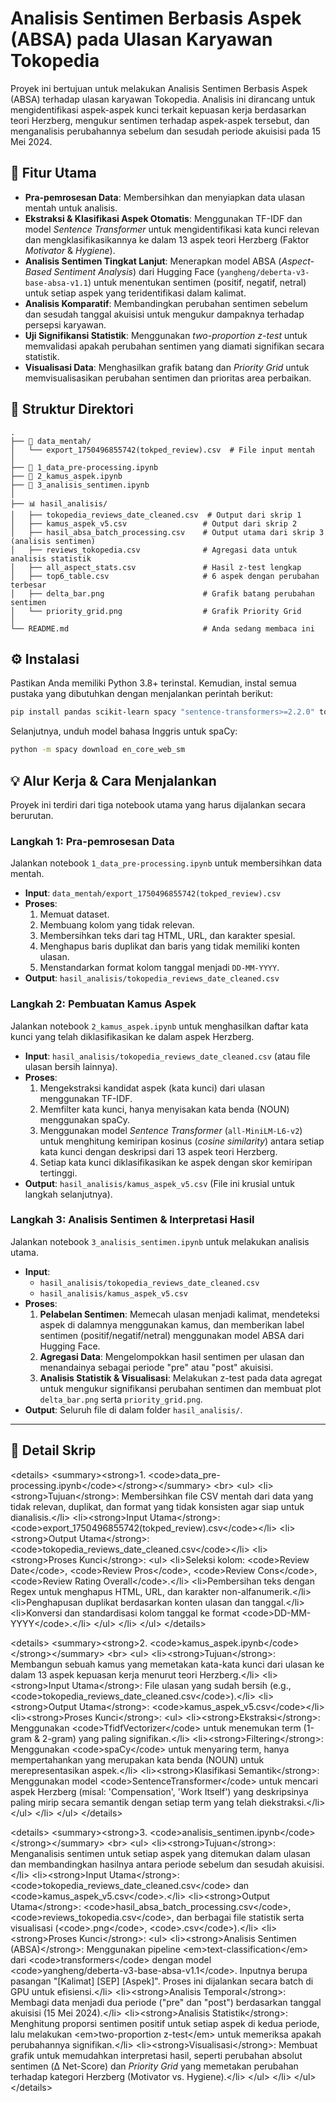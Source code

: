 # Analisis Sentimen Berbasis Aspek (ABSA) pada Ulasan Karyawan Tokopedia

Proyek ini bertujuan untuk melakukan Analisis Sentimen Berbasis Aspek (ABSA) terhadap ulasan karyawan Tokopedia. Analisis ini dirancang untuk mengidentifikasi aspek-aspek kunci terkait kepuasan kerja berdasarkan teori Herzberg, mengukur sentimen terhadap aspek-aspek tersebut, dan menganalisis perubahannya sebelum dan sesudah periode akuisisi pada 15 Mei 2024.

## 🚀 Fitur Utama

  * **Pra-pemrosesan Data**: Membersihkan dan menyiapkan data ulasan mentah untuk analisis.
  * **Ekstraksi & Klasifikasi Aspek Otomatis**: Menggunakan TF-IDF dan model *Sentence Transformer* untuk mengidentifikasi kata kunci relevan dan mengklasifikasikannya ke dalam 13 aspek teori Herzberg (Faktor *Motivator* & *Hygiene*).
  * **Analisis Sentimen Tingkat Lanjut**: Menerapkan model ABSA (*Aspect-Based Sentiment Analysis*) dari Hugging Face (`yangheng/deberta-v3-base-absa-v1.1`) untuk menentukan sentimen (positif, negatif, netral) untuk setiap aspek yang teridentifikasi dalam kalimat.
  * **Analisis Komparatif**: Membandingkan perubahan sentimen sebelum dan sesudah tanggal akuisisi untuk mengukur dampaknya terhadap persepsi karyawan.
  * **Uji Signifikansi Statistik**: Menggunakan *two-proportion z-test* untuk memvalidasi apakah perubahan sentimen yang diamati signifikan secara statistik.
  * **Visualisasi Data**: Menghasilkan grafik batang dan *Priority Grid* untuk memvisualisasikan perubahan sentimen dan prioritas area perbaikan.

## 📂 Struktur Direktori

```
.
├── 📄 data_mentah/
│   └── export_1750496855742(tokped_review).csv  # File input mentah
│
├── 📓 1_data_pre-processing.ipynb
├── 📓 2_kamus_aspek.ipynb
├── 📓 3_analisis_sentimen.ipynb
│
├── 📊 hasil_analisis/
│   ├── tokopedia_reviews_date_cleaned.csv  # Output dari skrip 1
│   ├── kamus_aspek_v5.csv                 # Output dari skrip 2
│   ├── hasil_absa_batch_processing.csv    # Output utama dari skrip 3 (analisis sentimen)
│   ├── reviews_tokopedia.csv              # Agregasi data untuk analisis statistik
│   ├── all_aspect_stats.csv               # Hasil z-test lengkap
│   ├── top6_table.csv                     # 6 aspek dengan perubahan terbesar
│   ├── delta_bar.png                      # Grafik batang perubahan sentimen
│   └── priority_grid.png                  # Grafik Priority Grid
│
└── README.md                              # Anda sedang membaca ini
```

## ⚙️ Instalasi

Pastikan Anda memiliki Python 3.8+ terinstal. Kemudian, instal semua pustaka yang dibutuhkan dengan menjalankan perintah berikut:

```bash
pip install pandas scikit-learn spacy "sentence-transformers>=2.2.0" torch transformers nltk matplotlib scipy
```

Selanjutnya, unduh model bahasa Inggris untuk spaCy:

```bash
python -m spacy download en_core_web_sm
```

## 💡 Alur Kerja & Cara Menjalankan

Proyek ini terdiri dari tiga notebook utama yang harus dijalankan secara berurutan.

### Langkah 1: Pra-pemrosesan Data

Jalankan notebook `1_data_pre-processing.ipynb` untuk membersihkan data mentah.

  * **Input**: `data_mentah/export_1750496855742(tokped_review).csv`
  * **Proses**:
    1.  Memuat dataset.
    2.  Membuang kolom yang tidak relevan.
    3.  Membersihkan teks dari tag HTML, URL, dan karakter spesial.
    4.  Menghapus baris duplikat dan baris yang tidak memiliki konten ulasan.
    5.  Menstandarkan format kolom tanggal menjadi `DD-MM-YYYY`.
  * **Output**: `hasil_analisis/tokopedia_reviews_date_cleaned.csv`

### Langkah 2: Pembuatan Kamus Aspek

Jalankan notebook `2_kamus_aspek.ipynb` untuk menghasilkan daftar kata kunci yang telah diklasifikasikan ke dalam aspek Herzberg.

  * **Input**: `hasil_analisis/tokopedia_reviews_date_cleaned.csv` (atau file ulasan bersih lainnya).
  * **Proses**:
    1.  Mengekstraksi kandidat aspek (kata kunci) dari ulasan menggunakan TF-IDF.
    2.  Memfilter kata kunci, hanya menyisakan kata benda (NOUN) menggunakan spaCy.
    3.  Menggunakan model *Sentence Transformer* (`all-MiniLM-L6-v2`) untuk menghitung kemiripan kosinus (*cosine similarity*) antara setiap kata kunci dengan deskripsi dari 13 aspek teori Herzberg.
    4.  Setiap kata kunci diklasifikasikan ke aspek dengan skor kemiripan tertinggi.
  * **Output**: `hasil_analisis/kamus_aspek_v5.csv` (File ini krusial untuk langkah selanjutnya).

### Langkah 3: Analisis Sentimen & Interpretasi Hasil

Jalankan notebook `3_analisis_sentimen.ipynb` untuk melakukan analisis utama.

  * **Input**:
      * `hasil_analisis/tokopedia_reviews_date_cleaned.csv`
      * `hasil_analisis/kamus_aspek_v5.csv`
  * **Proses**:
    1.  **Pelabelan Sentimen**: Memecah ulasan menjadi kalimat, mendeteksi aspek di dalamnya menggunakan kamus, dan memberikan label sentimen (positif/negatif/netral) menggunakan model ABSA dari Hugging Face.
    2.  **Agregasi Data**: Mengelompokkan hasil sentimen per ulasan dan menandainya sebagai periode "pre" atau "post" akuisisi.
    3.  **Analisis Statistik & Visualisasi**: Melakukan z-test pada data agregat untuk mengukur signifikansi perubahan sentimen dan membuat plot `delta_bar.png` serta `priority_grid.png`.
  * **Output**: Seluruh file di dalam folder `hasil_analisis/`.

-----

## 📜 Detail Skrip

\<details\>
\<summary\>\<strong\>1. \<code\>data\_pre-processing.ipynb\</code\>\</strong\>\</summary\>
\<br\>
\<ul\>
\<li\>\<strong\>Tujuan\</strong\>: Membersihkan file CSV mentah dari data yang tidak relevan, duplikat, dan format yang tidak konsisten agar siap untuk dianalisis.\</li\>
\<li\>\<strong\>Input Utama\</strong\>: \<code\>export\_1750496855742(tokped\_review).csv\</code\>\</li\>
\<li\>\<strong\>Output Utama\</strong\>: \<code\>tokopedia\_reviews\_date\_cleaned.csv\</code\>\</li\>
\<li\>\<strong\>Proses Kunci\</strong\>:
\<ul\>
\<li\>Seleksi kolom: \<code\>Review Date\</code\>, \<code\>Review Pros\</code\>, \<code\>Review Cons\</code\>, \<code\>Review Rating Overall\</code\>.\</li\>
\<li\>Pembersihan teks dengan Regex untuk menghapus HTML, URL, dan karakter non-alfanumerik.\</li\>
\<li\>Penghapusan duplikat berdasarkan konten ulasan dan tanggal.\</li\>
\<li\>Konversi dan standardisasi kolom tanggal ke format \<code\>DD-MM-YYYY\</code\>.\</li\>
\</ul\>
\</li\>
\</ul\>
\</details\>

\<details\>
\<summary\>\<strong\>2. \<code\>kamus\_aspek.ipynb\</code\>\</strong\>\</summary\>
\<br\>
\<ul\>
\<li\>\<strong\>Tujuan\</strong\>: Membangun sebuah kamus yang memetakan kata-kata kunci dari ulasan ke dalam 13 aspek kepuasan kerja menurut teori Herzberg.\</li\>
\<li\>\<strong\>Input Utama\</strong\>: File ulasan yang sudah bersih (e.g., \<code\>tokopedia\_reviews\_date\_cleaned.csv\</code\>).\</li\>
\<li\>\<strong\>Output Utama\</strong\>: \<code\>kamus\_aspek\_v5.csv\</code\>\</li\>
\<li\>\<strong\>Proses Kunci\</strong\>:
\<ul\>
\<li\>\<strong\>Ekstraksi\</strong\>: Menggunakan \<code\>TfidfVectorizer\</code\> untuk menemukan term (1-gram & 2-gram) yang paling signifikan.\</li\>
\<li\>\<strong\>Filtering\</strong\>: Menggunakan \<code\>spaCy\</code\> untuk menyaring term, hanya mempertahankan yang merupakan kata benda (NOUN) untuk merepresentasikan aspek.\</li\>
\<li\>\<strong\>Klasifikasi Semantik\</strong\>: Menggunakan model \<code\>SentenceTransformer\</code\> untuk mencari aspek Herzberg (misal: 'Compensation', 'Work Itself') yang deskripsinya paling mirip secara semantik dengan setiap term yang telah diekstraksi.\</li\>
\</ul\>
\</li\>
\</ul\>
\</details\>

\<details\>
\<summary\>\<strong\>3. \<code\>analisis\_sentimen.ipynb\</code\>\</strong\>\</summary\>
\<br\>
\<ul\>
\<li\>\<strong\>Tujuan\</strong\>: Menganalisis sentimen untuk setiap aspek yang ditemukan dalam ulasan dan membandingkan hasilnya antara periode sebelum dan sesudah akuisisi.\</li\>
\<li\>\<strong\>Input Utama\</strong\>: \<code\>tokopedia\_reviews\_date\_cleaned.csv\</code\> dan \<code\>kamus\_aspek\_v5.csv\</code\>.\</li\>
\<li\>\<strong\>Output Utama\</strong\>: \<code\>hasil\_absa\_batch\_processing.csv\</code\>, \<code\>reviews\_tokopedia.csv\</code\>, dan berbagai file statistik serta visualisasi (\<code\>.png\</code\>, \<code\>.csv\</code\>).\</li\>
\<li\>\<strong\>Proses Kunci\</strong\>:
\<ul\>
\<li\>\<strong\>Analisis Sentimen (ABSA)\</strong\>: Menggunakan pipeline \<em\>text-classification\</em\> dari \<code\>transformers\</code\> dengan model \<code\>yangheng/deberta-v3-base-absa-v1.1\</code\>. Inputnya berupa pasangan "[Kalimat] [SEP] [Aspek]". Proses ini dijalankan secara batch di GPU untuk efisiensi.\</li\>
\<li\>\<strong\>Analisis Temporal\</strong\>: Membagi data menjadi dua periode ("pre" dan "post") berdasarkan tanggal akuisisi (15 Mei 2024).\</li\>
\<li\>\<strong\>Analisis Statistik\</strong\>: Menghitung proporsi sentimen positif untuk setiap aspek di kedua periode, lalu melakukan \<em\>two-proportion z-test\</em\> untuk memeriksa apakah perubahannya signifikan.\</li\>
\<li\>\<strong\>Visualisasi\</strong\>: Membuat grafik untuk memudahkan interpretasi hasil, seperti perubahan absolut sentimen (Δ Net-Score) dan *Priority Grid* yang memetakan perubahan terhadap kategori Herzberg (Motivator vs. Hygiene).\</li\>
\</ul\>
\</li\>
\</ul\>
\</details\>
